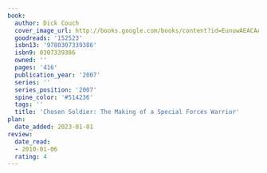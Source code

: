 ```yaml
---
book:
  author: Dick Couch
  cover_image_url: http://books.google.com/books/content?id=EunuwAEACAAJ&printsec=frontcover&img=1&zoom=1&source=gbs_api
  goodreads: '152523'
  isbn13: '9780307339386'
  isbn9: 0307339386
  owned: ''
  pages: '416'
  publication_year: '2007'
  series: ''
  series_position: '2007'
  spine_color: '#514236'
  tags: ''
  title: 'Chosen Soldier: The Making of a Special Forces Warrior'
plan:
  date_added: 2023-01-01
review:
  date_read:
  - 2010-01-06
  rating: 4
---
```

